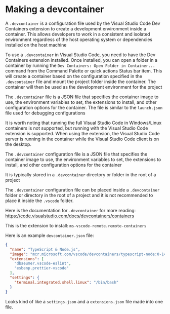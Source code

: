 # Making a devcontainer

A `.devcontainer` is a configuration file used by the Visual Studio Code Dev Containers extension to create a development environment inside a container. This allows developers to work in a consistent and isolated environment regardless of the host operating system or dependencies installed on the host machine

To use a `.devcontainer` in Visual Studio Code, you need to have the Dev Containers extension installed. Once installed, you can open a folder in a container by running the `Dev Containers: Open Folder in Container...` command from the Command Palette or quick actions Status bar item. This will create a container based on the configuration specified in the `.devcontainer` file and mount the project folder inside the container. The container will then be used as the development environment for the project

The `.devcontainer` file is a JSON file that specifies the container image to use, the environment variables to set, the extensions to install, and other configuration options for the container. The file is similar to the `launch.json` file used for debugging configurations

It is worth noting that running the full Visual Studio Code in Windows/Linux containers is not supported, but running with the Visual Studio Code extension is supported. When using the  extension, the Visual Studio Code server is running in the container while the Visual Studio Code client is on the desktop.

The `.devcontainer` configuration file is a JSON file that specifies the container image to use, the environment variables to set, the extensions to install, and other configuration options for the container

It is typically stored in a `.devcontainer` directory or folder in the root of a project

The `.devcontainer` configuration file can be placed inside a `.devcontainer` folder or directory in the root of a project and it is not recommended to place it inside the `.vscode` folder.

Here is the documentation for `.devcontainer` for more reading:
<https://code.visualstudio.com/docs/devcontainers/containers>

This is the extension to install: `ms-vscode-remote.remote-containers`

Here is an example `devcontainer.json` file:

```json
{
  "name": "TypeScript & Node.js",
  "image": "mcr.microsoft.com/vscode/devcontainers/typescript-node:0-14",
  "extensions": [
    "dbaeumer.vscode-eslint",
    "esbenp.prettier-vscode"
  ],
  "settings": {
    "terminal.integrated.shell.linux": "/bin/bash"
  }
}
```

Looks kind of like a `settings.json` and a `extensions.json` file made into one file.  
